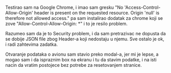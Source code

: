 Testirao sam na Google Chrome, i imao sam gresku  "No 'Access-Control-Allow-Origin' header is present on the requested resource. Origin 'null' is therefore not allowed access." pa sam instalirao dodatak za chrome koji se zove "Allow-Control-Allow-Origin: *" i to je resilo problem.

Razumeo sam da je to Security problem, i da sam pretrazivac ne dopusta da se dobije JSON file zbog Header-a koji nedostaju u njemu.
Sve ostalo je ok, i radi zahtevima zadatka.

Otvaranje podataka o avionu sam stavio preko modal-a, jer mi je lepse, a mogao sam i da ispraznim box na ekranu i tu da stavim podatke, i na isti nacin da vratim postojece bez potrebe za resetovanjem stranice.

